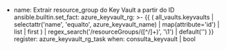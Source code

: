 - name: Extrair resource_group do Key Vault a partir do ID
  ansible.builtin.set_fact:
    azure_keyvault_rg: >-
      {{
        (
          all_vaults.keyvaults
          | selectattr('name', 'equalto', azure_keyvault_name)
          | map(attribute='id')
          | list
          | first
        )
        | regex_search('/resourceGroups/([^/]+)', '\\1')
        | default('')
      }}
  register: azure_keyvault_rg_task
  when: consulta_keyvault | bool